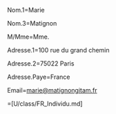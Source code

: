 Nom.1=Marie

Nom.3=Matignon

M/Mme=Mme.

Adresse.1=100 rue du grand chemin

Adresse.2=75022 Paris

Adresse.Paye=France

Email=marie@matignongitam.fr

=[U/class/FR_Individu.md]